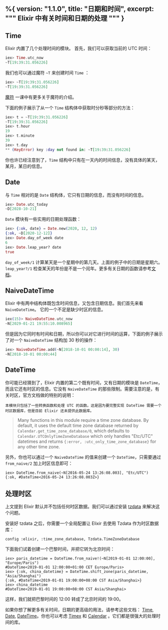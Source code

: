 %{
  version: "1.1.0",
  title: "日期和时间",
  excerpt: """
  Elixir 中有关时间和日期的处理
  """
}
---

## Time

Elixir 内置了几个处理时间的模块。 首先，我们可以获取当前的 UTC 时间：

```elixir
iex> Time.utc_now
~T[19:39:31.056226]
```

我们也可以通过魔符 `~T` 来创建时间 `Time` ：

```elixir
iex> ~T[19:39:31.056226]
~T[19:39:31.056226]
```

[魔符](../sigils) 一课中有更多关于魔符的介绍。

下面的例子展示了从一个 `Time` 结构体中获取时分秒等部分的方法：

```elixir
iex> t = ~T[19:39:31.056226]
~T[19:39:31.056226]
iex> t.hour
19
iex> t.minute
39
iex> t.day
** (KeyError) key :day not found in: ~T[19:39:31.056226]
```

你也许已经注意到了，`Time` 结构中只有在一天内的时间信息，没有具体的某天，某月，某日的信息。

## Date

与 `Time` 相对的是 `Date` 结构体，它只有日期的信息，而没有时间的信息。

```elixir
iex> Date.utc_today
~D[2028-10-21]
```

`Date` 模块有一些实用的日期处理函数：

```elixir
iex> {:ok, date} = Date.new(2020, 12, 12)
{:ok, ~D[2020-12-12]}
iex> Date.day_of_week date
6
iex> Date.leap_year? date
true
```

`day_of_week/1` 计算某天是一个星期中的第几天。上面的例子中的日期是星期六。 `leap_year?/1` 检查某天的年份是不是一个闰年。更多有关日期的函数请参考[文档](https://hexdocs.pm/elixir/Date.html)。

## NaiveDateTime

Elixir 中有两中结构体既包含时间信息，又包含日期信息。我们首先来看 `NaiveDateTime`。 它的一个不足是缺少时区的信息。

```elixir
iex(15)> NaiveDateTime.utc_now
~N[2029-01-21 19:55:10.008965]
```

但是因为它同时有时间和日期，所以你可以对它进行时间的运算，下面的例子展示了对一个 `NaiveDateTime` 结构加 30 秒的操作：

```elixir
iex> NaiveDateTime.add(~N[2018-10-01 00:00:14], 30)
~N[2018-10-01 00:00:44]
```

## DateTime

你可能已经猜到了，Elixir 内置的第二个既有时间，又有日期的模块是 `DateTime`，而且它还有时区的信息。它没有 `NaiveDateTime` 的那些限制。需要注意的是，有关时区，官方文档做的特别的说明：

```
本模块只包括了一些转换函数和处理 UTC 的函数。这是因为要完整实现 DateTime 需要一个时区数据库，但是目前 Elixir 还未提供此数据库。
```

> Many functions in this module require a time zone database. By default, it uses the default time zone database returned by `Calendar.get_time_zone_database/0`, which defaults to `Calendar.UTCOnlyTimeZoneDatabase` which only handles "Etc/UTC" datetimes and returns `{:error, :utc_only_time_zone_database}` for any other time zone.

另外，你也可以通过一个 `NaiveDateTime` 的值来创建一个 `DateTime`，只需要通过 `from_naive/2` 加上时区信息即可：

```
iex> DateTime.from_naive(~N[2016-05-24 13:26:08.003], "Etc/UTC")
{:ok, #DateTime<2016-05-24 13:26:08.003Z>}
```

## 处理时区

上文提到 Elixir 默认并不包括任何时区数据。我们可以通过安装 [tzdata](https://github.com/lau/tzdata) 来解决这个问题。

安装好 tzdata 之后，你需要一个全局配置让 Elixir 去使用 Tzdata 作为时区数据库：

```
config :elixir, :time_zone_database, Tzdata.TimeZoneDatabase
```

下面我们试着创建一个巴黎时间，并把它转为北京时间：

```
iex> paris_datetime = DateTime.from_naive!(~N[2019-01-01 12:00:00], "Europe/Paris")
#DateTime<2019-01-01 12:00:00+01:00 CET Europe/Paris>
iex> {:ok, china_datetime} = DateTime.shift_zone(paris_datetime, "Asia/Shanghai")
{:ok, #DateTime<2019-01-01 19:00:00+08:00 CST Asia/Shanghai>}
iex> china_datetime
#DateTime<2019-01-01 19:00:00+08:00 CST Asia/Shanghai>
```

这样，我们就把巴黎时间的 12:00 转成了北京时间的 19:00。

如果你想了解更多有关时间，日期的更高级的用法，请参考这些文档： [Time](https://hexdocs.pm/elixir/Time.html), [Date](https://hexdocs.pm/elixir/Date.html), [DateTime](https://hexdocs.pm/elixir/DateTime.html)。你也可以考虑 [Timex](https://github.com/bitwalker/timex) 和 [Calendar](https://github.com/lau/calendar) 。它们都是很强大的处理时间的库。
